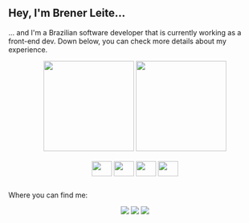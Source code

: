 <h2>Hey, I'm Brener Leite...</h2>
<p>... and I'm a Brazilian software developer that is currently working as a front-end dev. Down below, you can check more details about my experience.</p>
<div align="center">
  <img height="180em" src="https://github-readme-stats.vercel.app/api?username=brener-leite&show_icons=true&theme=gotham&include_all_commits=true&count_private=true" />
  <img height="180em" src="https://github-readme-stats.vercel.app/api/top-langs?username=brener-leite&theme=gotham&layout=compact&langs_count=5" />
</div>
<div align="center"><br />
  <img align="center" height="30" width="40" src="https://cdn.jsdelivr.net/gh/devicons/devicon/icons/javascript/javascript-plain.svg">
  <img align="center" height="30" width="40" src="https://cdn.jsdelivr.net/gh/devicons/devicon/icons/react/react-original.svg">
  <img align="center" height="30" width="40" src="https://cdn.jsdelivr.net/gh/devicons/devicon/icons/typescript/typescript-plain.svg">
  <img align="center" height="30" width="40" src="https://cdn.jsdelivr.net/gh/devicons/devicon/icons/nextjs/nextjs-original.svg">
  <br />
</div>

##

<p>Where you can find me:</p>
<div align="center">
  <a href="https://www.linkedin.com/in/brener-leite/"><img src="https://img.shields.io/badge/LinkedIn-0077B5?style=for-the-badge&logo=linkedin&logoColor=white" /></a>
  <a href="https://www.instagram.com/brenerleite/"><img src="https://img.shields.io/badge/Instagram-E4405F?style=for-the-badge&logo=instagram&logoColor=white" /></a>
  <a href="https://twitter.com/xavazc"><img src="https://img.shields.io/badge/Twitter-1DA1F2?style=for-the-badge&logo=twitter&logoColor=white" /></a>
</div>

